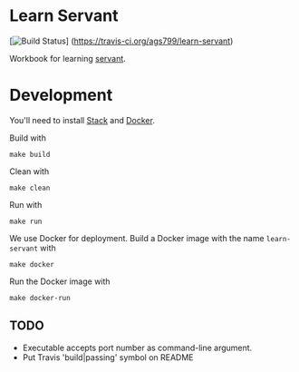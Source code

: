 # Learn Servant

[![Build Status](https://travis-ci.org/ags799/learn-servant.svg?branch=master)]
(https://travis-ci.org/ags799/learn-servant)

Workbook for learning [servant](http://haskell-servant.readthedocs.io).

# Development

You'll need to install [Stack](https://docs.haskellstack.org/en/stable/README/)
and [Docker](https://www.docker.com/products/overview#/install_the_platform).

Build with

    make build

Clean with

    make clean

Run with

    make run

We use Docker for deployment. Build a Docker image with the name
`learn-servant` with

    make docker

Run the Docker image with

    make docker-run

## TODO

* Executable accepts port number as command-line argument.
* Put Travis 'build|passing' symbol on README
